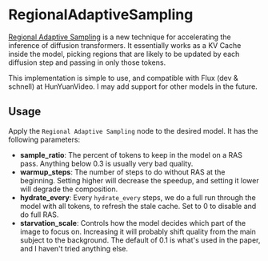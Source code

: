 # RegionalAdaptiveSampling

[Regional Adaptive Sampling](https://github.com/microsoft/RAS) is a new technique for accelerating the inference of diffusion transformers. 
It essentially works as a KV Cache inside the model, picking regions that are likely to be updated by each diffusion step and passing in only those tokens.

This implementation is simple to use, and compatible with Flux (dev & schnell) at HunYuanVideo. I may add support for other models in the future.

## Usage
Apply the `Regional Adaptive Sampling` node to the desired model. It has the following parameters:  
- **sample_ratio**: The percent of tokens to keep in the model on a RAS pass. Anything below 0.3 is usually very bad quality.
- **warmup_steps**: The number of steps to do without RAS at the beginning. Setting higher will decrease the speedup, and setting it lower will degrade the composition.
- **hydrate_every**: Every `hydrate_every` steps, we do a full run through the model with all tokens, to refresh the stale cache. Set to 0 to disable and do full RAS.
- **starvation_scale**: Controls how the model decides which part of the image to focus on. Increasing it will probably shift quality from the main subject to the background. The default of 0.1 is what's used in the paper, and I haven't tried anything else.
